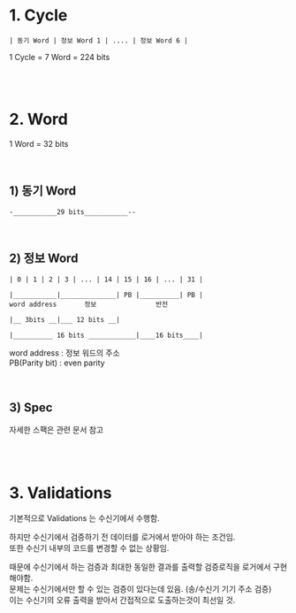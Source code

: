 # 1. Cycle

```
| 동기 Word | 정보 Word 1 | .... | 정보 Word 6 |
```

1 Cycle = 7 Word = 224 bits

</br>
</br>

# 2. Word

1 Word = 32 bits

</br>

## 1) 동기 Word

```
-___________29 bits___________--
```

</br>

## 2) 정보 Word

```
| 0 | 1 | 2 | 3 | ... | 14 | 15 | 16 | ... | 31 |

|___________|______________| PB |__________| PB |
word address       정보               반전

|__ 3bits __|___ 12 bits __|

|__________ 16 bits ____________|____16 bits____|
```

word address : 정보 워드의 주소  
PB(Parity bit) : even parity

</br>

## 3) Spec
자세한 스팩은 관련 문서 참고

</br>
</br>

# 3. Validations

기본적으로 Validations 는 수신기에서 수행함.  

하지만 수신기에서 검증하기 전 데이터를 로거에서 받아야 하는 조건임.  
또한 수신기 내부의 코드를 변경할 수 없는 상황임.  

때문에 수신기에서 하는 검증과 최대한 동일한 결과를 출력할 검증로직을 로거에서 구현해야함.  
문제는 수신기에서만 할 수 있는 검증이 있다는데 있음. (송/수신기 기기 주소 검증)  
이는 수신기의 오류 출력을 받아서 간접적으로 도출하는것이 최선일 것.